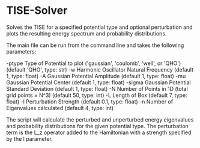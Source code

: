 # TISE-Solver
Solves the TISE for a specified potential type and optional perturbation and plots the resulting energy spectrum and probability distributions. 

The main file can be run from the command line and takes the following parameters: 

-ptype       Type of Potential to plot ('gaussian', 'coulomb', 'well', or 'QHO') (default 'QHO', type: str) 
-w           Harmonic Oscillator Natural Frequency (default 1, type: float)
-A           Gaussian Potential Amplitude (default 1, type: float)
-mu          Gaussian Potential Center (default 1, type: float)
-sigma       Gaussian Potential Standard Deviation (default 1, type: float)
-N           Number of Points in 1D (total grid points = N^3) (default 50, type: int)
-L           Length of Box (default 7, type: float)
-l           Perturbation Strength (default 0.1, type: float)
-n           Number of Eigenvalues calculated (default 4, type: int)

The script will calculate the perturbed and unperturbed energy eigenvalues and probability distributions for the given potential type. 
The perturbation term is the L_z operator added to the Hamiltonian with a strength specified by the l parameter. 
